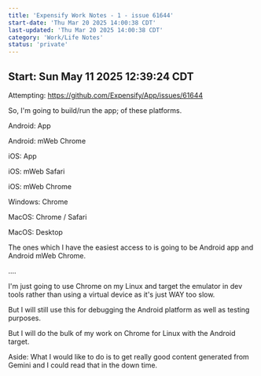 ```yaml
---
title: 'Expensify Work Notes - 1 - issue 61644'
start-date: 'Thu Mar 20 2025 14:00:38 CDT'
last-updated: 'Thu Mar 20 2025 14:00:38 CDT'
category: 'Work/Life Notes'
status: 'private'
---
```


## Start: Sun May 11 2025 12:39:24 CDT

Attempting:
https://github.com/Expensify/App/issues/61644


So, I'm going to build/run the app; of these platforms.

Android: App

Android: mWeb Chrome

iOS: App

iOS: mWeb Safari

iOS: mWeb Chrome

Windows: Chrome

MacOS: Chrome / Safari

MacOS: Desktop


The ones which I have the easiest access to is going to be Android app and Android mWeb Chrome.

....

I'm just going to use Chrome on my Linux and target the emulator in dev tools rather than using a virtual device as it's just WAY too slow. 

But I will still use this for debugging the Android platform as well as testing purposes. 

But I will do the bulk of my work on Chrome for Linux with the Android target. 


Aside: What I would like to do is to get really good content generated from Gemini and I could read that in the down time. 